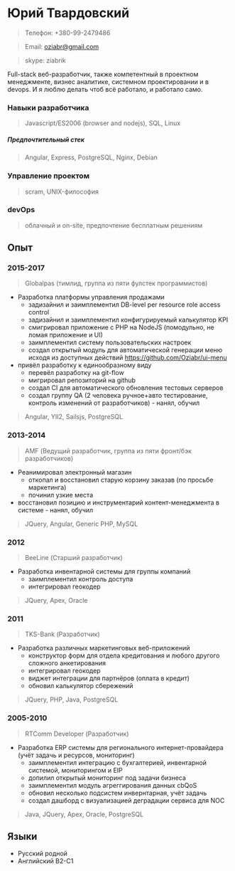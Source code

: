 # Юрий Твардовский

> Телефон: +380-99-2479486

> Email: oziabr@gmail.com

> skype: ziabrik

Full-stack веб-разработчик, также компетентный в проектном менеджменте, визнес аналитике, системном проектировании и в devops.
И я люблю делать чтоб всё работало, и работало само.

### Навыки разработчика
> Javascript/ES2006 (browser and nodejs), SQL, Linux

##### Предпочтительный стек
> Angular, Express, PostgreSQL, Nginx, Debian

### Управление проектом
> scram, UNIX-философия

### devOps
> облачный и on-site, предпочтение бесплатным решениям

## Опыт

### 2015-2017
> Globalpas (тимлид, группа из пяти фулстек программистов)
- Разработка платформы управления продажами
  - задизайнил и заимплементил DB-level per resource role access control
  - задизайнил и заимплементил конфигурируемый калькулятор KPI
  - смигрировал приложение с PHP на NodeJS (помодульно, не ломая приложение и UI)
  - заимплементил систему пользовательских настроек
  - создал открытый модуль для автоматической генерации меню исходя из доступных действий https://github.com/Oziabr/ui-menu
- привёл разработку к единообразному виду
  - перевёл разработку на git-flow
  - мигрировал репозиторий на github
  - создал CI для автоматического обновления тестовых серверов
  - создал группу QA (2 человека ручное+авто тестирование, контроль изменений от разработчиков) - нанял, обучил
> Angular, YII2, Sailsjs, PostgreSQL

### 2013-2014
> AMF (Ведущий разработчик, группа из пяти фронт/бэк разработчиков)
- Реанимировал электронный магазин
  - откопал и восстановил старую корзину заказав (по просьбе маркетинга)
  - починил узкие места
- восстановил позицию и инструментарий контент-менеджмента в системе - нанял, обучил
> JQuery, Angular, Generic PHP, MySQL

### 2012
> BeeLine (Старший разработчик)
- Разработка инвентарной системы для группы компаний
  - заимплементил контроль доступа
  - интегрировал геокодер
> JQuery, Apex, Oracle

### 2011
> TKS-Bank (Разработчик)
- Разработка различных маркетинговых веб-приложений
  - конструктор форм для отдела кредитования и любого другого сложного анкетирования
  - интегрировал геокодер
  - виджет интеграции для партнёров (оплата в кредит)
  - обновил калькулятор сбережений
> JQuery, PHP, Java, PostgreSQL

### 2005-2010
> RTComm Developer (Разработчик)
- Разработка ERP системы для регионального интернет-провайдера (учёт задачь и ресурсов, мониторинг)
  - заимплементил интеграцию с бухгалтерией, инвентарной системой, мониторингом и EIP
  - допилил открытый мониторинг под задачи бизнеса
  - заимплементил модуль агреггирования данных cbQoS
  - обновил несколько подсистем инвернтарная, учёт задачь
  - создал дашборд с визуализацией деградации сервиса для NOC
> Java, JQuery, Apex, Oracle, PostgreSQL

## Языки
- Русский родной
- Английский B2-C1
